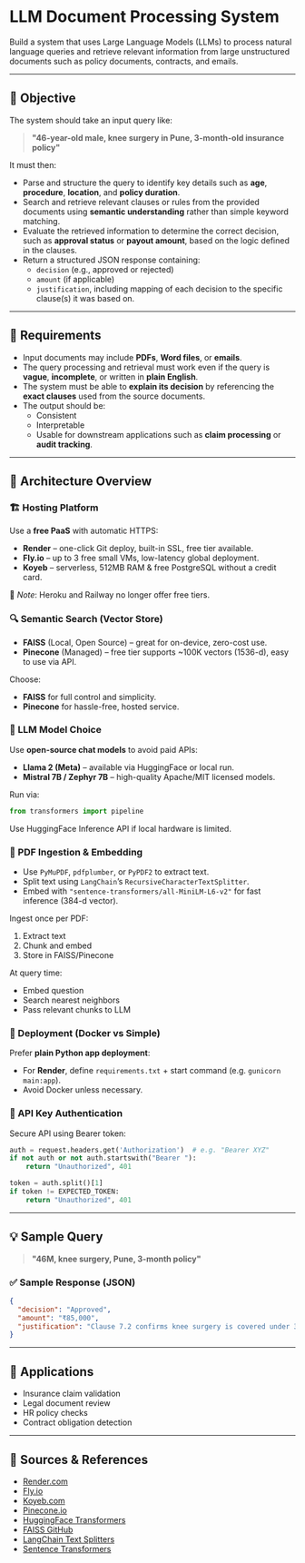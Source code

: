 
# LLM Document Processing System

Build a system that uses Large Language Models (LLMs) to process natural language queries and retrieve relevant information from large unstructured documents such as policy documents, contracts, and emails.

---

## 🚀 Objective

The system should take an input query like:

> **"46-year-old male, knee surgery in Pune, 3-month-old insurance policy"**

It must then:

- Parse and structure the query to identify key details such as **age**, **procedure**, **location**, and **policy duration**.
- Search and retrieve relevant clauses or rules from the provided documents using **semantic understanding** rather than simple keyword matching.
- Evaluate the retrieved information to determine the correct decision, such as **approval status** or **payout amount**, based on the logic defined in the clauses.
- Return a structured JSON response containing:
  - `decision` (e.g., approved or rejected)
  - `amount` (if applicable)
  - `justification`, including mapping of each decision to the specific clause(s) it was based on.

---

## 📄 Requirements

- Input documents may include **PDFs**, **Word files**, or **emails**.
- The query processing and retrieval must work even if the query is **vague**, **incomplete**, or written in **plain English**.
- The system must be able to **explain its decision** by referencing the **exact clauses** used from the source documents.
- The output should be:
  - Consistent
  - Interpretable
  - Usable for downstream applications such as **claim processing** or **audit tracking**.

---

## 🔧 Architecture Overview

### 🏗 Hosting Platform

Use a **free PaaS** with automatic HTTPS:

- **Render** – one-click Git deploy, built-in SSL, free tier available.
- **Fly.io** – up to 3 free small VMs, low-latency global deployment.
- **Koyeb** – serverless, 512MB RAM & free PostgreSQL without a credit card.

🛑 _Note_: Heroku and Railway no longer offer free tiers.

### 🔍 Semantic Search (Vector Store)

- **FAISS** (Local, Open Source) – great for on-device, zero-cost use.
- **Pinecone** (Managed) – free tier supports ~100K vectors (1536-d), easy to use via API.

Choose:
- **FAISS** for full control and simplicity.
- **Pinecone** for hassle-free, hosted service.

### 🧠 LLM Model Choice

Use **open-source chat models** to avoid paid APIs:

- **Llama 2 (Meta)** – available via HuggingFace or local run.
- **Mistral 7B / Zephyr 7B** – high-quality Apache/MIT licensed models.

Run via:
```python
from transformers import pipeline
```
Use HuggingFace Inference API if local hardware is limited.

### 📄 PDF Ingestion & Embedding

- Use `PyMuPDF`, `pdfplumber`, or `PyPDF2` to extract text.
- Split text using `LangChain`’s `RecursiveCharacterTextSplitter`.
- Embed with `"sentence-transformers/all-MiniLM-L6-v2"` for fast inference (384-d vector).

Ingest once per PDF:
1. Extract text
2. Chunk and embed
3. Store in FAISS/Pinecone

At query time:
- Embed question
- Search nearest neighbors
- Pass relevant chunks to LLM

### 🚀 Deployment (Docker vs Simple)

Prefer **plain Python app deployment**:
- For **Render**, define `requirements.txt` + start command (e.g. `gunicorn main:app`).
- Avoid Docker unless necessary.

### 🔐 API Key Authentication

Secure API using Bearer token:

```python
auth = request.headers.get('Authorization')  # e.g. "Bearer XYZ"
if not auth or not auth.startswith("Bearer "):
    return "Unauthorized", 401

token = auth.split()[1]
if token != EXPECTED_TOKEN:
    return "Unauthorized", 401
```

---

## 💡 Sample Query

> **"46M, knee surgery, Pune, 3-month policy"**

### ✅ Sample Response (JSON)

```json
{
  "decision": "Approved",
  "amount": "₹85,000",
  "justification": "Clause 7.2 confirms knee surgery is covered under 3-month-old active policies. Location and age criteria matched."
}
```

---

## 🧠 Applications

- Insurance claim validation
- Legal document review
- HR policy checks
- Contract obligation detection

---

## 🧾 Sources & References

- [Render.com](https://render.com)
- [Fly.io](https://fly.io)
- [Koyeb.com](https://www.koyeb.com)
- [Pinecone.io](https://www.pinecone.io)
- [HuggingFace Transformers](https://huggingface.co/docs/transformers/index)
- [FAISS GitHub](https://github.com/facebookresearch/faiss)
- [LangChain Text Splitters](https://docs.langchain.com/docs/components/text-splitters/)
- [Sentence Transformers](https://www.sbert.net/)
